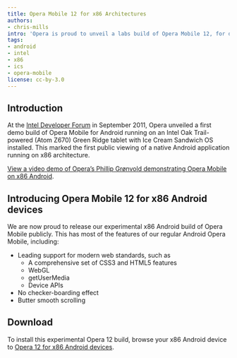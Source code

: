 ```yaml
---
title: Opera Mobile 12 for x86 Architectures
authors:
- chris-mills
intro: 'Opera is proud to unveil a labs build of Opera Mobile 12, for devices built on Intel x86 architectures, which has already been run successfully on top of Android Ice Cream Sandwich.'
tags:
- android
- intel
- x86
- ics
- opera-mobile
license: cc-by-3.0
---
```


## Introduction

At the [Intel Developer Forum][1] in September 2011, Opera unveiled a first demo build of Opera Mobile for Android running on an Intel Oak Trail-powered (Atom Z670) Green Ridge tablet with Ice Cream Sandwich OS installed. This marked the first public viewing of a native Android application running on x86 architecture.

[1]: http://www.intel.com/content/www/us/en/intel-developer-forum-idf/idf-2012.html

[View a video demo of Opera’s Phillip Grønvold demonstrating Opera Mobile on x86 Android][2].

[2]: http://software.intel.com/en-us/videos/channel/android/opera-mobile-on-an-intel-atom-based-tablet-running-android-os-at-idf-2011/1211396084001

## Introducing Opera Mobile 12 for x86 Android devices

We are now proud to release our experimental x86 Android build of Opera Mobile publicly. This has most of the features of our regular Android Opera Mobile, including:

- Leading support for modern web standards, such as
	- A comprehensive set of CSS3 and HTML5 features
	- WebGL
	- getUserMedia
	- Device APIs
- No checker-boarding effect
- Butter smooth scrolling

## Download

To install this experimental Opera 12 build, browse your x86 Android device to [Opera 12 for x86 Android devices][3].

[3]: http://www.opera.com/download/get.pl?sub=++++&id=34411&location=270&nothanks=yes
